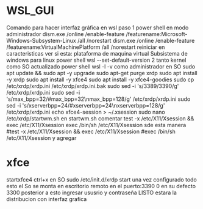# WSL_GUI
Comando para hacer interfaz gráfica en wsl
 paso 1 power shell en modo administrador
dism.exe /online /enable-feature /featurename:Microsoft-Windows-Subsystem-Linux /all /norestart 
dism.exe /online /enable-feature /featurename:VirtualMachinePlatform /all /norestart
reiniciar
en caracteristicas ver si esta:
plataforma de maquina virtual
Subsistema de windows para linux
power shell
wsl --set-default-version 2
tanto kernel como SO actualizado
power shell
wsl -l -v
como administrador en SO
sudo apt update && sudo apt -y upgrade
sudo apt-get purge xrdp
sudo apt install -y xrdp
sudo apt install -y xfce4
sudo apt install -y xfce4-goodies
sudo cp /etc/xrdp/xrdp.ini /etc/xrdp/xrdp.ini.bak
sudo sed -i 's/3389/3390/g' /etc/xrdp/xrdp.ini
sudo sed -i 's/max_bpp=32/#max_bpp=32\nmax_bpp=128/g' /etc/xrdp/xrdp.ini
sudo sed -i 's/xserverbpp=24/#xserverbpp=24\nxserverbpp=128/g' /etc/xrdp/xrdp.ini
echo xfce4-session > ~/.xsession
sudo nano /etc/xrdp/startwm.sh
en startwm.sh
comentar 
test -x /etc/X11/Xsession && exec /etc/X11/Xsession
exec /bin/sh /etc/X11/Xsession
sde esta manera
#test -x /etc/X11/Xsession && exec /etc/X11/Xsession
#exec /bin/sh /etc/X11/Xsession
y agregar
# xfce
startxfce4
ctrl+x
en SO
sudo /etc/init.d/xrdp start
una vez configurado todo esto el So se monta en escritorio remoto en el puerto:3390 0 en su defecto 3300
posterior a esto ingresar ususrio y contraseña
LISTO estara la distribucion con interfaz grafica
